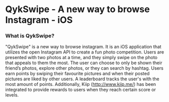 # QykSwipe - A new way to browse Instagram - iOS

### What is QykSwipe?

"QykSwipe" is a new way to browse instagram. It is an iOS application that utilizes the open Instagram API to create a fun photo competition. Users are presented with two photos at a time, and they simply swipe on the photo that appeals to them the most. The user can choose to only be shown their friend’s photos, explore other photos, or they can search by hashtag. Users earn points by swiping their favourite pictures and when their posted pictures are liked by other users. A leaderboard tracks the user's with the most amount of points. Additionally, Kiip (http://www.kiip.me/) has been integrated to provide rewards to users when they reach certain score or levels. 


